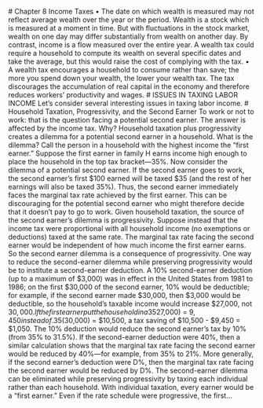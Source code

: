 \# Chapter 8 Income Taxes • The date on which wealth is measured may not reflect average wealth over the year or the period. Wealth is a stock which is measured at a moment in time. But with fluctuations in the stock market, wealth on one day may differ substantially from wealth on another day. By contrast, income is a flow measured over the entire year. A wealth tax could require a household to compute its wealth on several specific dates and take the average, but this would raise the cost of complying with the tax. • A wealth tax encourages a household to consume rather than save; the more you spend down your wealth, the lower your wealth tax. The tax discourages the accumulation of real capital in the economy and therefore reduces workers’ productivity and wages. # ISSUES IN TAXING LABOR INCOME Let’s consider several interesting issues in taxing labor income. # Household Taxation, Progressivity, and the Second Earner To work or not to work: that is the question facing a potential second earner. The answer is affected by the income tax. Why? Household taxation plus progressivity creates a dilemma for a potential second earner in a household. What is the dilemma? Call the person in a household with the highest income the “first earner.” Suppose the first earner in family H earns income high enough to place the household in the top tax bracket—35%. Now consider the dilemma of a potential second earner. If the second earner goes to work, the second earner’s first $100 earned will be taxed $35 (and the rest of her earnings will also be taxed 35%). Thus, the second earner immediately faces the marginal tax rate achieved by the first earner. This can be discouraging for the potential second earner who might therefore decide that it doesn’t pay to go to work. Given household taxation, the source of the second earner’s dilemma is progressivity. Suppose instead that the income tax were proportional with all household income (no exemptions or deductions) taxed at the same rate. The marginal tax rate facing the second earner would be independent of how much income the first earner earns. So the second earner dilemma is a consequence of progressivity. One way to reduce the second-earner dilemma while preserving progressivity would be to institute a second-earner deduction. A 10% second-earner deduction (up to a maximum of $3,000) was in effect in the United States from 1981 to 1986; on the first $30,000 of the second earner, 10% would be deductible; for example, if the second earner made $30,000, then $3,000 would be deductible, so the household’s taxable income would increase $27,000, not $30,000. If the first earner put the household in a 35% tax bracket, then with the 10% deduction, the second earner’s tax would be .35($27,000) = $9,450 instead of .35($30,000) = $10,500, a tax saving of $10,500 - $9,450 = $1,050. The 10% deduction would reduce the second earner’s tax by 10% (from 35% to 31.5%). If the second-earner deduction were 40%, then a similar calculation shows that the marginal tax rate facing the second earner would be reduced by 40%—for example, from 35% to 21%. More generally, if the second earner’s deduction were D%, then the marginal tax rate facing the second earner would be reduced by D%. The second-earner dilemma can be eliminated while preserving progressivity by taxing each individual rather than each household. With individual taxation, every earner would be a “first earner.” Even if the rate schedule were progressive, the first...
